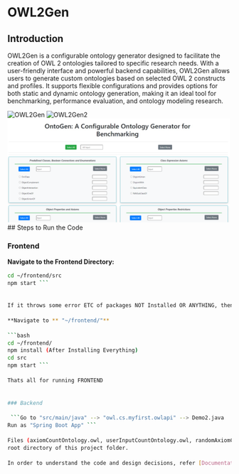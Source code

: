 # OWL2Gen

## Introduction

OWL2Gen is a configurable ontology generator designed to facilitate the creation of OWL 2 ontologies tailored to specific research needs. 
With a user-friendly interface and powerful backend capabilities, OWL2Gen allows users to generate custom ontologies based on selected OWL 2 
constructs and profiles. It supports flexible configurations and provides options for both static and dynamic ontology generation, making it 
an ideal tool for benchmarking, performance evaluation, and ontology modeling research.


<img src="https://github.com/kracr/ontogen/blob/main/Images/homepage.png?raw=true" alt="OWL2Gen" width="500"/>
<img src="https://github.com/kracr/ontogen/blob/main/Images/uploadPanel.png?raw=true" alt="OWL2Gen2" width="500"/>
<img src="https://github.com/kracr/ontogen/blob/main/Images/configpanel.png?raw=true" alt="OWL2Gen3" width="500"/>
## Steps to Run the Code

### Frontend

**Navigate to the Frontend Directory:**

   ```bash
   cd ~/frontend/src
   npm start ```


If it throws some error ETC of packages NOT Installed OR ANYTHING, then

**Navigate to ** "~/frontend/"**

   ```bash
   cd ~/frontend/
   npm install (After Installing Everything)
   cd src
   npm start ```

Thats all for running FRONTEND


### Backend

    ```Go to "src/main/java" --> "owl.cs.myfirst.owlapi" --> Demo2.java 
   Run as "Spring Boot App" ```
   
Files (axiomCountOntology.owl, userInputCountOntology.owl, randomAxiomCountOntology.owl, randomUserInputCountOntology.owl) will get SAVED in the 
root directory of this project folder.

In order to understand the code and design decisions, refer [Documentation](https://github.com/kracr/ontogen/blob/master/ORDER.md)
